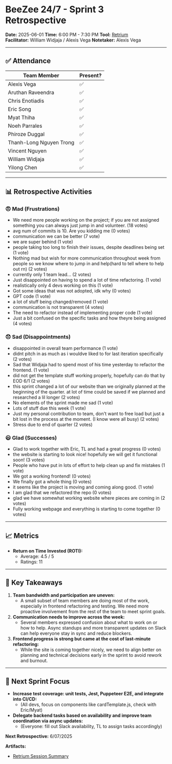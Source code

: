 # BeeZee 24/7 - Sprint 3 Retrospective

**Date:** 2025-06-01
**Time:** 6:00 PM - 7:30 PM
**Tool:** [Retrium](https://app.retrium.com/team-room/74a0c95e-b95c-4a1d-97a7-5ab5a9d62579/history/1cb94850-68a8-4446-8f5c-e621e292b59a)  
**Facilitator:** William Widjaja / Alexis Vega
**Notetaker:** Alexis Vega

---

## ✅ Attendance

| Team Member             | Present? |
| ----------------------- | -------- |
| Alexis Vega             | ✅       |
| Aruthan Raveendra       | ✅       |
| Chris Enotiadis         | ✅       |
| Eric Song               | ✅       |
| Myat Thiha              | ✅       |
| Noeh Parrales           | ✅       |
| Phiroze Duggal          | ✅       |
| Thanh-Long Nguyen Trong | ✅       |
| Vincent Nguyen          | ✅       |
| William Widjaja         | ✅       |
| Yilong Chen             | ✅       |

---

## 📊 Retrospective Activities

### 😠 **Mad (Frustrations)**

- We need more people working on the project; if you are not assigned something you can always just jump in and volunteer. (18 votes)
- avg num of commits is 10. Are you kidding me (0 votes)
- communication we can be better (7 vote)
- we are super behind (1 vote)
- people taking too long to finish their issues, despite deadlines being set (1 vote)
- Nothing mad but wish for more communication throughout week from people so we know where to jump in and help(hard to tell where to help out rn) (2 votes)
- currently only 1 team lead... (2 votes)
- Just disappointed on having to spend a lot of time refactoring. (1 vote)
- realistically only 4 devs working on this (1 vote)
- Got some ideas that was not adopted, idk why (0 votes)
- GPT code (1 vote)
- a lot of stuff being changed/removed (1 vote)
- communication is not transparent (4 votes)
- The need to refactor instead of implementing proper code (1 vote)
- Just a bit confused on the specific tasks and how theyre being assigned (4 votes)

### 😞 **Sad (Disappointments)**

- disappointed in overall team performance (1 vote)
- didnt pitch in as much as i wouldve liked to for last iteration specifically (2 votes)
- Sad that Widjaja had to spend most of his time yesterday to refactor the frontend. (1 vote)
- did not get the template stuff working properly, hopefully can do that by EOD 6/1 (2 votes)
- this sprint changed a lot of our website than we originally planned at the beginning of the quarter. at lot of time could be saved if we planned and researched a lil longer (2 votes)
- No elements of the sprint made me sad (1 vote)
- Lots of stuff due this week (1 vote)
- Just my personal contribution to team, don't want to free load but just a bit lost in the process at the moment. (I know were all busy) (2 votes)
- Stress due to end of quarter (2 votes)

### 😃 **Glad (Successes)**

- Glad to work together with Eric, TL and had a great progress (0 votes)
- the website is starting to look nice! hopefully we will get it functional soon! (3 votes)
- People who have put in lots of effort to help clean up and fix mistakes (1 vote)
- We got a working frontend! (0 votes)
- We finally got a whole thing (0 votes)
- it seems like the project is moving and coming along good. (1 vote)
- I am glad that we refactored the repo (0 votes)
- glad we have somewhat working website where pieces are coming in (2 votes)
- Fully working webpage and everything is starting to come together (0 votes)

---

## 📈 **Metrics**

- **Return on Time Invested (ROTI):**
  - Average: 4.5 / 5
  - Ratings: 11

---

## 🔑 **Key Takeaways**

1. **Team bandwidth and participation are uneven:**
   - A small subset of team members are doing most of the work, especially in frontend refactoring and testing. We need more proactive involvement from the rest of the team to meet sprint goals.
2. **Communication needs to improve across the week:**
   - Several members expressed confusion about what to work on or how to help. Async standups and more transparent updates on Slack can help everyone stay in sync and reduce blockers.
3. **Frontend progress is strong but came at the cost of last-minute refactoring:**
   - While the site is coming together nicely, we need to align better on planning and technical decisions early in the sprint to avoid rework and burnout.

---

## 🚀 **Next Sprint Focus**

- **Increase test coverage: unit tests, Jest, Puppeteer E2E, and integrate into CI/CD:** 
   - (All devs, focus on components like cardTemplate.js, check with Eric/Myat)
- **Delegate backend tasks based on availability and improve team coordination via async updates:** 
   -  (Everyone: fill out Slack availability, TL to assign tasks accordingly)

**Next Retrospective:** 6/07/2025

**Artifacts:**

- [Retrium Session Summary](https://app.retrium.com/team-room/74a0c95e-b95c-4a1d-97a7-5ab5a9d62579/history/1cb94850-68a8-4446-8f5c-e621e292b59a)

